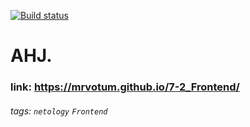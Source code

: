 [![Build status](https://ci.appveyor.com/api/projects/status/vw9148lu31pi799s?svg=true)](https://ci.appveyor.com/project/mrvotum/7-2-frontend)

# AHJ.

### link: https://mrvotum.github.io/7-2_Frontend/

###### tags: `netology` `Frontend`